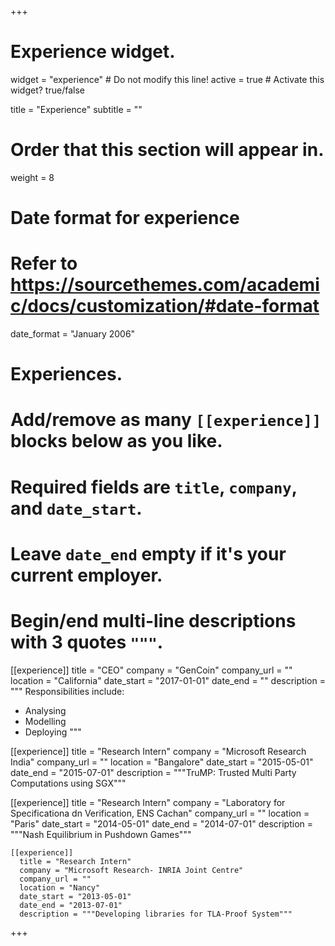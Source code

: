 +++
# Experience widget.
widget = "experience"  # Do not modify this line!
active = true  # Activate this widget? true/false

title = "Experience"
subtitle = ""

# Order that this section will appear in.
weight = 8

# Date format for experience
#   Refer to https://sourcethemes.com/academic/docs/customization/#date-format
date_format = "January 2006"

# Experiences.
#   Add/remove as many `[[experience]]` blocks below as you like.
#   Required fields are `title`, `company`, and `date_start`.
#   Leave `date_end` empty if it's your current employer.
#   Begin/end multi-line descriptions with 3 quotes `"""`.
[[experience]]
  title = "CEO"
  company = "GenCoin"
  company_url = ""
  location = "California"
  date_start = "2017-01-01"
  date_end = ""
  description = """
  Responsibilities include:

  * Analysing
  * Modelling
  * Deploying
  """

[[experience]]
  title = "Research Intern"
  company = "Microsoft Research India"
  company_url = ""
  location = "Bangalore"
  date_start = "2015-05-01"
  date_end = "2015-07-01"
  description = """TruMP: Trusted Multi Party Computations using SGX"""

  [[experience]]
    title = "Research Intern"
    company = "Laboratory for Specificationa dn Verification, ENS Cachan"
    company_url = ""
    location = "Paris"
    date_start = "2014-05-01"
    date_end = "2014-07-01"
    description = """Nash Equilibrium in Pushdown Games"""

    [[experience]]
      title = "Research Intern"
      company = "Microsoft Research- INRIA Joint Centre"
      company_url = ""
      location = "Nancy"
      date_start = "2013-05-01"
      date_end = "2013-07-01"
      description = """Developing libraries for TLA-Proof System"""
+++
